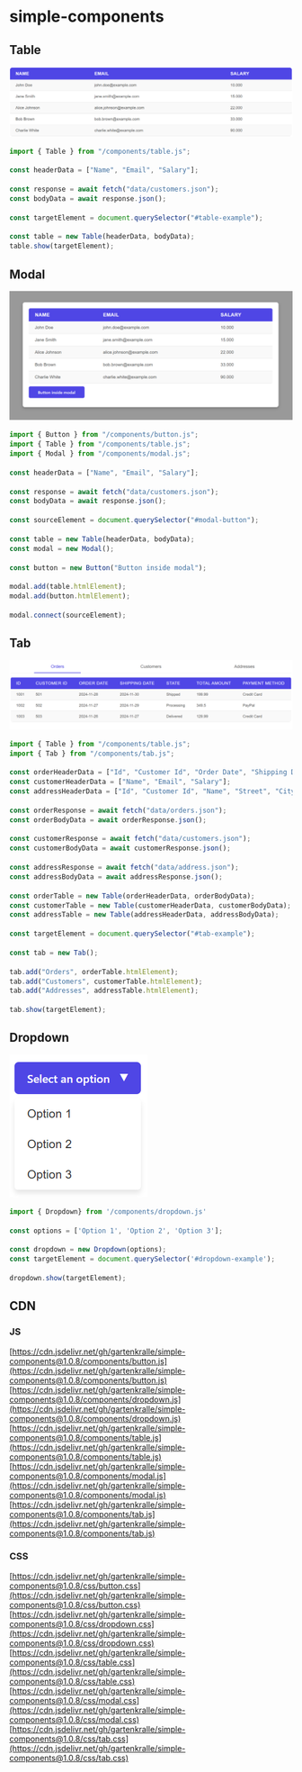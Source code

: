 # simple-components

## Table

![Class diagram](images/table.png)

```javascript
import { Table } from "/components/table.js";

const headerData = ["Name", "Email", "Salary"];

const response = await fetch("data/customers.json");
const bodyData = await response.json();

const targetElement = document.querySelector("#table-example");

const table = new Table(headerData, bodyData);
table.show(targetElement);
```

## Modal

![Class diagram](images/modal.png)

```javascript
import { Button } from "/components/button.js";
import { Table } from "/components/table.js";
import { Modal } from "/components/modal.js";

const headerData = ["Name", "Email", "Salary"];

const response = await fetch("data/customers.json");
const bodyData = await response.json();

const sourceElement = document.querySelector("#modal-button");

const table = new Table(headerData, bodyData);
const modal = new Modal();

const button = new Button("Button inside modal");

modal.add(table.htmlElement);
modal.add(button.htmlElement);

modal.connect(sourceElement);
```

## Tab

![Class diagram](images/tab.png)

```javascript
import { Table } from "/components/table.js";
import { Tab } from "/components/tab.js";

const orderHeaderData = ["Id", "Customer Id", "Order Date", "Shipping Date", "State", "Total Amount", "Payment Method"];
const customerHeaderData = ["Name", "Email", "Salary"];
const addressHeaderData = ["Id", "Customer Id", "Name", "Street", "City", "State", "Postal Code", "Country", "Phone", "Type"];

const orderResponse = await fetch("data/orders.json");
const orderBodyData = await orderResponse.json();

const customerResponse = await fetch("data/customers.json");
const customerBodyData = await customerResponse.json();

const addressResponse = await fetch("data/address.json");
const addressBodyData = await addressResponse.json();

const orderTable = new Table(orderHeaderData, orderBodyData);
const customerTable = new Table(customerHeaderData, customerBodyData);
const addressTable = new Table(addressHeaderData, addressBodyData);

const targetElement = document.querySelector("#tab-example");

const tab = new Tab();

tab.add("Orders", orderTable.htmlElement);
tab.add("Customers", customerTable.htmlElement);
tab.add("Addresses", addressTable.htmlElement);

tab.show(targetElement);
```

## Dropdown

![Class diagram](images/dropdown.png)

```javascript
import { Dropdown} from '/components/dropdown.js'

const options = ['Option 1', 'Option 2', 'Option 3'];

const dropdown = new Dropdown(options);
const targetElement = document.querySelector('#dropdown-example');

dropdown.show(targetElement);
```

## CDN

### JS

[https://cdn.jsdelivr.net/gh/gartenkralle/simple-components@1.0.8/components/button.js](https://cdn.jsdelivr.net/gh/gartenkralle/simple-components@1.0.8/components/button.js)
[https://cdn.jsdelivr.net/gh/gartenkralle/simple-components@1.0.8/components/dropdown.js](https://cdn.jsdelivr.net/gh/gartenkralle/simple-components@1.0.8/components/dropdown.js)
[https://cdn.jsdelivr.net/gh/gartenkralle/simple-components@1.0.8/components/table.js](https://cdn.jsdelivr.net/gh/gartenkralle/simple-components@1.0.8/components/table.js)
[https://cdn.jsdelivr.net/gh/gartenkralle/simple-components@1.0.8/components/modal.js](https://cdn.jsdelivr.net/gh/gartenkralle/simple-components@1.0.8/components/modal.js)
[https://cdn.jsdelivr.net/gh/gartenkralle/simple-components@1.0.8/components/tab.js](https://cdn.jsdelivr.net/gh/gartenkralle/simple-components@1.0.8/components/tab.js)

### CSS
[https://cdn.jsdelivr.net/gh/gartenkralle/simple-components@1.0.8/css/button.css](https://cdn.jsdelivr.net/gh/gartenkralle/simple-components@1.0.8/css/button.css)
[https://cdn.jsdelivr.net/gh/gartenkralle/simple-components@1.0.8/css/dropdown.css](https://cdn.jsdelivr.net/gh/gartenkralle/simple-components@1.0.8/css/dropdown.css)
[https://cdn.jsdelivr.net/gh/gartenkralle/simple-components@1.0.8/css/table.css](https://cdn.jsdelivr.net/gh/gartenkralle/simple-components@1.0.8/css/table.css)
[https://cdn.jsdelivr.net/gh/gartenkralle/simple-components@1.0.8/css/modal.css](https://cdn.jsdelivr.net/gh/gartenkralle/simple-components@1.0.8/css/modal.css)
[https://cdn.jsdelivr.net/gh/gartenkralle/simple-components@1.0.8/css/tab.css](https://cdn.jsdelivr.net/gh/gartenkralle/simple-components@1.0.8/css/tab.css)
